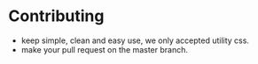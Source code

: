 # Contributing

- keep simple, clean and easy use, we only accepted utility css.
- make your pull request on the master branch.
